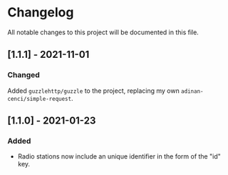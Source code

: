 # Changelog
All notable changes to this project will be documented in this file.

## [1.1.1] - 2021-11-01

### Changed

Added `guzzlehttp/guzzle` to the project, replacing my own `adinan-cenci/simple-request`.

## [1.1.0] - 2021-01-23
### Added
- Radio stations now include an unique identifier in the form of the "id" key.
